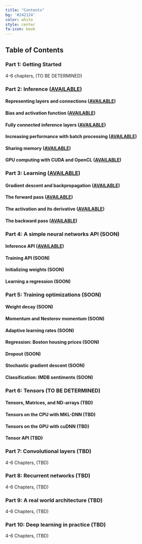 ```yaml
---
title: "Contents"
bg: '#242124'
color: white
style: center
fa-icon: book
---
```

## Table of Contents

### Part 1: Getting Started

4-6 chapters, (TO BE DETERMINED)

### Part 2: Inference ([AVAILABLE](https://www.patreon.com/deep_learning))

#### Representing layers and connections ([AVAILABLE](https://www.patreon.com/deep_learning))

#### Bias and activation function ([AVAILABLE](https://www.patreon.com/deep_learning))

#### Fully connected inference layers ([AVAILABLE](https://www.patreon.com/deep_learning))

#### Increasing performance with batch processing ([AVAILABLE](https://www.patreon.com/deep_learning))

#### Sharing memory ([AVAILABLE](https://www.patreon.com/deep_learning))

#### GPU computing with CUDA and OpenCL ([AVAILABLE](https://www.patreon.com/deep_learning))

### Part 3: Learning ([AVAILABLE](https://www.patreon.com/deep_learning))

#### Gradient descent and backpropagation ([AVAILABLE](https://www.patreon.com/deep_learning))

#### The forward pass ([AVAILABLE](https://www.patreon.com/deep_learning))

#### The activation and its derivative ([AVAILABLE](https://www.patreon.com/deep_learning))

#### The backward pass ([AVAILABLE](https://www.patreon.com/deep_learning))

### Part 4: A simple neural networks API (SOON)

#### Inference API ([AVAILABLE](https://www.patreon.com/deep_learning))

#### Training API (SOON)

#### Initializing weights (SOON)

#### Learning a regression (SOON)

### Part 5: Training optimizations (SOON)

#### Weight decay (SOON)

#### Momentum and Nesterov momentum (SOON)

#### Adaptive learning rates (SOON)

#### Regression: Boston housing prices (SOON)

#### Dropout (SOON)

#### Stochastic gradient descent (SOON)

#### Classification: IMDB sentiments (SOON)

### Part 6: Tensors (TO BE DETERMINED)

#### Tensors, Matrices, and ND-arrays (TBD)

#### Tensors on the CPU with MKL-DNN (TBD)

#### Tensors on the GPU with cuDNN (TBD)

#### Tensor API (TBD)

### Part 7: Convolutional layers (TBD)

4-6 Chapters, (TBD)

### Part 8: Recurrent networks (TBD)

4-6 Chapters, (TBD)

### Part 9: A real world architecture (TBD)

4-6 Chapters, (TBD)

### Part 10: Deep learning in practice (TBD)

4-6 Chapters, (TBD)
